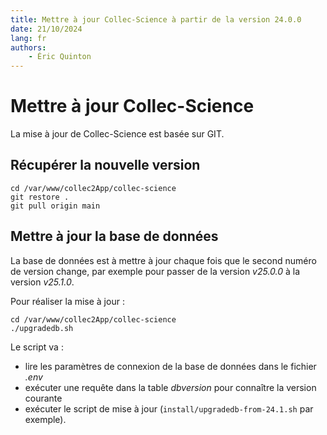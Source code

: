 ```yaml
---
title: Mettre à jour Collec-Science à partir de la version 24.0.0  
date: 21/10/2024  
lang: fr  
authors:  
    - Éric Quinton
---
```


# Mettre à jour Collec-Science

La mise à jour de Collec-Science est basée sur GIT.

## Récupérer la nouvelle version

```
cd /var/www/collec2App/collec-science
git restore .
git pull origin main
```

## Mettre à jour la base de données

La base de données est à mettre à jour chaque fois que le second numéro de version change, par exemple pour passer de la version _v25.0.0_ à la version _v25.1.0_.

Pour réaliser la mise à jour :

```
cd /var/www/collec2App/collec-science
./upgradedb.sh
```

Le script va :

*   lire les paramètres de connexion de la base de données dans le fichier _.env_
*   exécuter une requête dans la table _dbversion_ pour connaître la version courante
*   exécuter le script de mise à jour (`install/upgradedb-from-24.1.sh` par exemple).